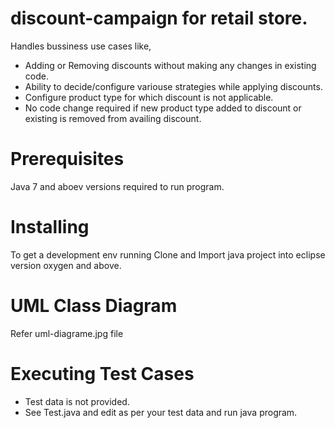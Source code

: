 # discount-campaign for retail store.
Handles bussiness use cases like,
- Adding or Removing discounts without making any changes in existing code.
- Ability to decide/configure variouse strategies while applying discounts.
- Configure product type for which discount is not applicable.
- No code change required if new product type added to discount or existing is removed from availing discount.

# Prerequisites
Java 7 and aboev versions required to run program.

# Installing
To get a development env running
Clone and Import java project into eclipse version oxygen and above.

# UML Class Diagram
Refer uml-diagrame.jpg file

# Executing Test Cases
- Test data is not provided.
- See Test.java and edit as per your test data and run java program.




